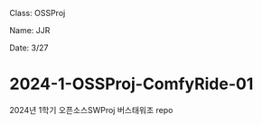 Class: OSSProj
  
Name: JJR
  
Date: 3/27

# 2024-1-OSSProj-ComfyRide-01

2024년 1학기 오픈소스SWProj 버스태워조 repo
